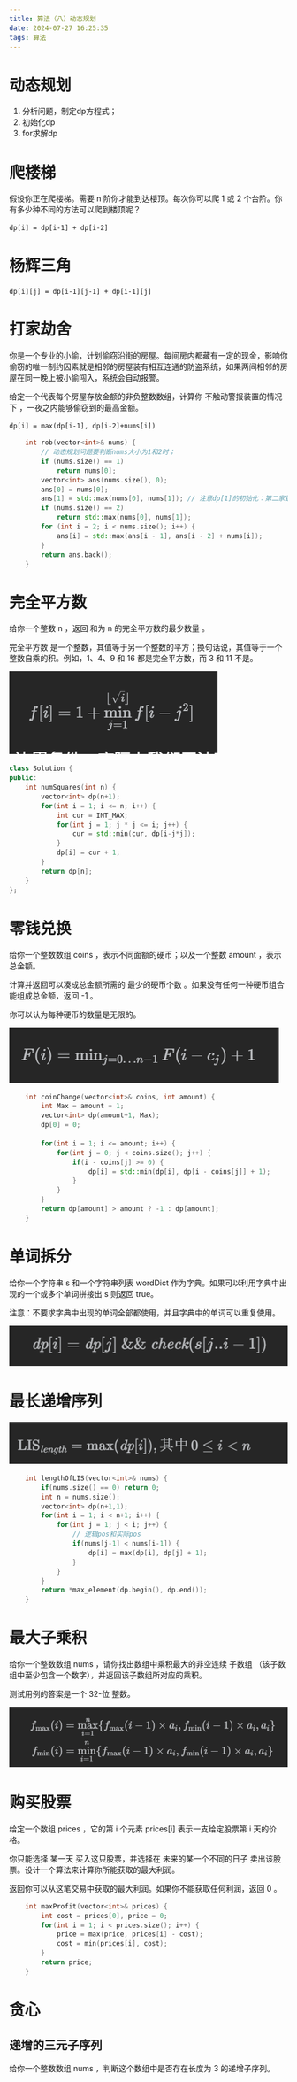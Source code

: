 ```yaml
---
title: 算法（八）动态规划
date: 2024-07-27 16:25:35
tags: 算法
---
```


# 动态规划
1. 分析问题，制定dp方程式；
2. 初始化dp
3. for求解dp

# 爬楼梯
假设你正在爬楼梯。需要 n 阶你才能到达楼顶。每次你可以爬 1 或 2 个台阶。你有多少种不同的方法可以爬到楼顶呢？

`dp[i] = dp[i-1] + dp[i-2]`

# 杨辉三角

`dp[i][j] = dp[i-1][j-1] + dp[i-1][j]`

# 打家劫舍
你是一个专业的小偷，计划偷窃沿街的房屋。每间房内都藏有一定的现金，影响你偷窃的唯一制约因素就是相邻的房屋装有相互连通的防盗系统，如果两间相邻的房屋在同一晚上被小偷闯入，系统会自动报警。

给定一个代表每个房屋存放金额的非负整数数组，计算你 不触动警报装置的情况下 ，一夜之内能够偷窃到的最高金额。

`dp[i] = max(dp[i-1], dp[i-2]+nums[i])`

```cpp
    int rob(vector<int>& nums) {
        // 动态规划问题要判断nums大小为1和2时；
        if (nums.size() == 1)
            return nums[0];
        vector<int> ans(nums.size(), 0);
        ans[0] = nums[0];
        ans[1] = std::max(nums[0], nums[1]); // 注意dp[1]的初始化：第二家最大金额只能是两家中的一家。
        if (nums.size() == 2)
            return std::max(nums[0], nums[1]);
        for (int i = 2; i < nums.size(); i++) {
            ans[i] = std::max(ans[i - 1], ans[i - 2] + nums[i]);
        }
        return ans.back();
    }
```

# 完全平方数
给你一个整数 n ，返回 和为 n 的完全平方数的最少数量 。

完全平方数 是一个整数，其值等于另一个整数的平方；换句话说，其值等于一个整数自乘的积。例如，1、4、9 和 16 都是完全平方数，而 3 和 11 不是。

![alt text](assets/img/2024-10-27-算法刷题心得(八)--动态规划/image.png)

```cpp
class Solution {
public:
    int numSquares(int n) {
        vector<int> dp(n+1);
        for(int i = 1; i <= n; i++) {
            int cur = INT_MAX;
            for(int j = 1; j * j <= i; j++) {
                cur = std::min(cur, dp[i-j*j]);
            }
            dp[i] = cur + 1;
        }
        return dp[n];
    }
};
```

# 零钱兑换
给你一个整数数组 coins ，表示不同面额的硬币；以及一个整数 amount ，表示总金额。

计算并返回可以凑成总金额所需的 最少的硬币个数 。如果没有任何一种硬币组合能组成总金额，返回 -1 。

你可以认为每种硬币的数量是无限的。

![alt text](assets/img/2024-10-27-算法刷题心得(八)--动态规划/image-1.png)

```cpp
    int coinChange(vector<int>& coins, int amount) {
        int Max = amount + 1;
        vector<int> dp(amount+1, Max);
        dp[0] = 0;

        for(int i = 1; i <= amount; i++) {
            for(int j = 0; j < coins.size(); j++) {
                if(i - coins[j] >= 0) {
                    dp[i] = std::min(dp[i], dp[i - coins[j]] + 1);
                }
            }
        }
        return dp[amount] > amount ? -1 : dp[amount];
    }
```

# 单词拆分
给你一个字符串 s 和一个字符串列表 wordDict 作为字典。如果可以利用字典中出现的一个或多个单词拼接出 s 则返回 true。

注意：不要求字典中出现的单词全部都使用，并且字典中的单词可以重复使用。

![alt text](assets/img/2024-10-27-算法刷题心得(八)--动态规划/image-2.png)

# 最长递增序列
![alt text](assets/img/2024-10-27-算法刷题心得(八)--动态规划/image-3.png)

```cpp
    int lengthOfLIS(vector<int>& nums) {
        if(nums.size() == 0) return 0;
        int n = nums.size();
        vector<int> dp(n+1,1);
        for(int i = 1; i < n+1; i++) {
            for(int j = 1; j < i; j++) {
                // 逻辑pos和实际pos
                if(nums[j-1] < nums[i-1]) {
                    dp[i] = max(dp[i], dp[j] + 1);
                }
            }
        }
        return *max_element(dp.begin(), dp.end());
    }
```

# 最大子乘积
给你一个整数数组 nums ，请你找出数组中乘积最大的非空连续 
子数组
（该子数组中至少包含一个数字），并返回该子数组所对应的乘积。

测试用例的答案是一个 32-位 整数。

![alt text](assets/img/2024-10-27-算法刷题心得(八)--动态规划/image-5.png)

# 购买股票

给定一个数组 prices ，它的第 i 个元素 prices[i] 表示一支给定股票第 i 天的价格。

你只能选择 某一天 买入这只股票，并选择在 未来的某一个不同的日子 卖出该股票。设计一个算法来计算你所能获取的最大利润。

返回你可以从这笔交易中获取的最大利润。如果你不能获取任何利润，返回 0 。

```cpp
    int maxProfit(vector<int>& prices) {
        int cost = prices[0], price = 0;
        for(int i = 1; i < prices.size(); i++) {
            price = max(price, prices[i] - cost);
            cost = min(prices[i], cost);
        }
        return price;
    }
```

# 贪心

## 递增的三元子序列
给你一个整数数组 nums ，判断这个数组中是否存在长度为 3 的递增子序列。